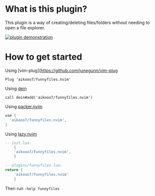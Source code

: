 # What is this plugin?

This plugin is a way of creating/deleting files/folders without needing to open a file explorer.

[![plugin demonstration](https://asciinema.org/a/rbImOLDU99MBzRWVPPO3Fy8fr.svg)](https://asciinema.org/a/rbImOLDU99MBzRWVPPO3Fy8fr)

# How to get started

Using [vim-plug](https://github.com/junegunn/vim-plug

```viml
Plug 'aikooo7/funnyfiles.nvim'
```

Using [dein](https://github.com/Shougo/dein.vim)

```viml
call dein#add('aikooo7/funnyfiles.nvim')
```

Using [packer.nvim](https://github.com/wbthomason/packer.nvim)

```lua
use {
  'aikooo7/funnyfiles.nvim',
}
```

Using [lazy.nvim](https://github.com/folke/lazy.nvim)

```lua
-- init.lua:
    {
    'aikooo7/funnyfiles.nvim',
    }

-- plugins/funnyfiles.lua:
return {
    'aikooo7/funnyfiles.nvim'
    }
```

Then run `:help funnyfiles`
